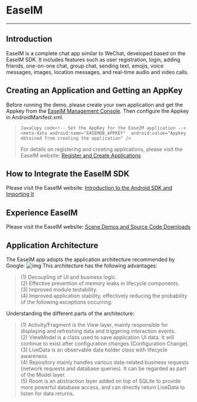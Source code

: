 # EaseIM

------

## Introduction

EaseIM is a complete chat app similar to WeChat, developed based on the EaseIM SDK. It includes features such as user registration, login, adding friends, one-on-one chat, group chat, sending text, emojis, voice messages, images, location messages, and real-time audio and video calls.

## Creating an Application and Getting an AppKey

Before running the demo, please create your own application and get the Appkey from the [EaseIM Management Console](https://console.easemob.com/user/register). Then configure the Appkey in AndroidManifest.xml.

> ```
> JavaCopy code<!-- Set the AppKey for the EaseIM application -->
> <meta-data android:name="EASEMOB_APPKEY"  android:value="Appkey obtained from creating the application" />
> ```
>
> For details on registering and creating applications, please visit the EaseIM website: [Register and Create Applications](http://docs-im.easemob.com/im/quickstart/guide/experience#注册并创建应用)

## How to Integrate the EaseIM SDK

Please visit the EaseIM website: [Introduction to the Android SDK and Importing It](http://docs-im.easemob.com/im/android/sdk/import)

## Experience EaseIM

Please visit the EaseIM website: [Scene Demos and Source Code Downloads](https://www.easemob.com/download/im)

## Application Architecture

The EaseIM app adopts the application architecture recommended by Google: ![img](https://developer.android.google.cn/topic/libraries/architecture/images/final-architecture.png) This architecture has the following advantages:

> (1) Decoupling of UI and business logic.</br> (2) Effective prevention of memory leaks in lifecycle components.</br> (3) Improved module testability.</br> (4) Improved application stability, effectively reducing the probability of the following exceptions occurring:</br>

Understanding the different parts of the architecture:

> (1) Activity/Fragment is the View layer, mainly responsible for displaying and refreshing data and triggering interaction events.</br> (2) ViewModel is a class used to save application UI data. It will continue to exist after configuration changes (Configuration Change).</br> (3) LiveData is an observable data holder class with lifecycle awareness.</br> (4) Repository mainly handles various data-related business requests (network requests and database queries). It can be regarded as part of the Model layer.</br> (5) Room is an abstraction layer added on top of SQLite to provide more powerful database access, and can directly return LiveData to listen for data returns.</br>
